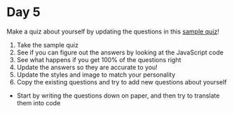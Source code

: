 # Day 5
Make a quiz about yourself by updating the questions in this [sample quiz](https://codepen.io/jmaxwell/pen/yWNjoz)!

1. Take the sample quiz
1. See if you can figure out the answers by looking at the JavaScript code
1. See what happens if you get 100% of the questions right
1. Update the answers so they are accurate to you!
1. Update the styles and image to match your personality
1. Copy the existing questions and try to add new questions about yourself
  - Start by writing the questions down on paper, and then try to translate them into code
